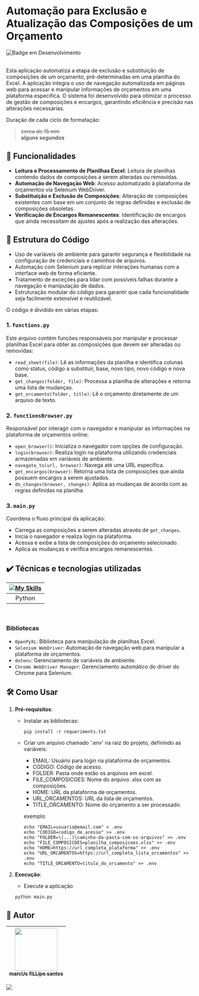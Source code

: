 # Automação para Exclusão e Atualização das Composições de um Orçamento
![Badge em Desenvolvimento](http://img.shields.io/static/v1?label=STATUS&message=EM%20DESENVOLVIMENTO&color=GREEN&style=for-the-badge)  

<br />
Esta aplicação automatiza a etapa de exclusão e substituição de composições de um orçamento, pré-determinadas em uma planilha do Excel. A aplicação integra o uso de navegação automatizada em páginas web para acessar e manipular informações de orçamentos em uma plataforma específica. O sistema foi desenvolvido para otimizar o processo de gestão de composições e encargos, garantindo eficiência e precisão nas alterações necessárias.
<br />

Duração de cada ciclo de formatação:<br />
>~~cerca de 15 min~~<br />
>**alguns segundos**

## :hammer: Funcionalidades

- **Leitura e Processamento de Planilhas Excel**: Leitura de planilhas contendo dados de composições a serem alteradas ou removidas.
- **Automação de Navegação Web**: Acesso automatizado à plataforma de orçamentos via Selenium WebDriver.
- **Substituição e Exclusão de Composições**: Alteração de composições existentes com base em um conjunto de regras definidas e exclusão de composições obsoletas.
- **Verificação de Encargos Remanescentes**: Identificação de encargos que ainda necessitam de ajustes após a realização das alterações.


## :page_facing_up: Estrutura do Código

   - Uso de variáveis de ambiente para garantir segurança e flexibilidade na configuração de credenciais e caminhos de arquivos.
   - Automação com Selenium para replicar interações humanas com a interface web de forma eficiente.
   - Tratamento de exceções para lidar com possíveis falhas durante a navegação e manipulação de dados.
   - Estruturação modular do código para garantir que cada funcionalidade seja facilmente extensível e reutilizável.

O código é dividido em várias etapas:

### 1. `functions.py`

Este arquivo contém funções responsáveis por manipular e processar planilhas Excel para obter as composições que devem ser alteradas ou removidas:

- `read_sheet(file)`: Lê as informações da planilha e identifica colunas como status, código a substituir, base, novo tipo, novo código e nova base.
- `get_changes(folder, file)`: Processa a planilha de alterações e retorna uma lista de mudanças.
- `get_orcamento(folder, title)`: Lê o orçamento diretamente de um arquivo de texto.

### 2. `functionsBrowser.py`

Responsável por interagir com o navegador e manipular as informações na plataforma de orçamentos online:

- `open_browser()`: Inicializa o navegador com opções de configuração.
- `login(browser)`: Realiza login na plataforma utilizando credenciais armazenadas em variáveis de ambiente.
- `navegate_to(url, browser)`: Navega até uma URL específica.
- `get_encargos(browser)`: Retorna uma lista de composições que ainda possuem encargos a serem ajustados.
- `do_changes(browser, changes)`: Aplica as mudanças de acordo com as regras definidas na planilha.

### 3. `main.py`

Coordena o fluxo principal da aplicação:

- Carrega as composições a serem alteradas através de `get_changes`.
- Inicia o navegador e realiza login na plataforma.
- Acessa e exibe a lista de composições do orçamento selecionado.
- Aplica as mudanças e verifica encargos remanescentes.

## ✔️ Técnicas e tecnologias utilizadas

| [![My Skills](https://skillicons.dev/icons?i=py)]() |  
|                          :---:                      |
| Python                                              |  

<br />

### Bibliotecas

- `OpenPyXL`: Biblioteca para manipulação de planilhas Excel.
- `Selenium WebDriver`: Automação de navegação web para manipular a plataforma de orçamentos.
- `dotenv`: Gerenciamento de variáveis de ambiente.
- `Chrome WebDriver Manager`: Gerenciamento automático do driver do Chrome para Selenium.


## 🛠️ Como Usar

1. **Pré-requisitos**:
   - Instalar as bibliotecas: 
     ```
     pip install -r requeriments.txt
     ```
   - Criar um arquivo chamado '.env' na raiz do projeto, definindo as variáveis:
      - EMAIL: Usuário para login na plataforma de orçamentos.
      - CODIGO: Código de acesso.
      - FOLDER: Pasta onde estão os arquivos em excel.
      - FILE_COMPOSICOES: Nome do arquivo .xlsx com as composições.
      - HOME: URL da plataforma de orçamentos.
      - URL_ORCAMENTOS: URL da lista de orçamentos.
      - TITLE_ORCAMENTO: Nome do orçamento a ser processado.

      exemplo:
      ```
      echo "EMAIL=usuario@email.com" > .env
      echo "CODIGO=codigo_de_acesso" >> .env
      echo "FOLDER=\(...)\caminho-da-pasta-com-os-arquivos" >> .env
      echo "FILE_COMPOSICOES=planilha_composicoes.xlsx" >> .env
      echo "HOME=https://url_completa_plataforma" >> .env
      echo "URL_ORCAMENTOS=https://url_completa_lista_orcamentos" >> .env
      echo "TITLE_ORCAMENTO=titulo_do_orcamento" >> .env
      ```
   
2. **Execução**:
   - Execute a aplicação
   ```
   python main.py
   ```


## 🚶 Autor

| [<img loading="lazy" src="https://github.com/marcus88santos.png?size=115" width=115><br><sub>marcUs fiLLipe santos</sub>](https://github.com/marcus88santos) |
| :---: |

<div>
<a href="https://www.linkedin.com/in/marcus88santos" target="_blank"><img loading="lazy" src="https://img.shields.io/badge/-LinkedIn-%230077B5?style=for-the-badge&logo=linkedin&logoColor=white" target="_blank"></a>   
</div>
